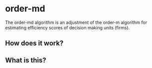 # order-md
The order-md algorithm is an adjustment of the order-m algorithm for estimating efficiency scores of decision making units (firms). 

## How does it work?

## What is this?
